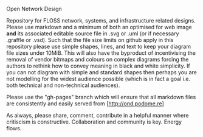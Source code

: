 Open Network Design

Repository for FLOSS network, systems, and infrastructure related designs. Please use markdown and a minimum of both an optimised for web image **and** its associated editable source file in .svg or .uml (or if necessary .graffle or .vsd). Such that the file size limits on github apply in this repository please use simple shapes, lines, and text to keep your diagram file sizes under 10MiB. This will also have the byproduct of incentivising the removal of vendor bitmaps and colours on complex diagrams forcing the authors to rethink how to convey meaning in black and white simplicity. If you can not diagram with simple and standard shapes then perhaps you are not modelling for the widest audience possible (which is in fact a goal i.e. both technical and non-technical audiences).

Please use the "gh-pages" branch which will ensure that all markdown files are consistently and easily served from [http://ond.podome.re]

As always, please share, comment, contribute in a helpful manner where critiscism is constructive. Collaboration and community is key. Energy flows.
